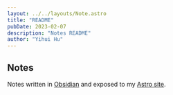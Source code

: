 ```yaml
---
layout: ../../layouts/Note.astro
title: "README"
pubDate: 2023-02-07
description: "Notes README"
author: "Yihui Hu"
---
```


## Notes

Notes written in [Obsidian](https://obsidian.md) and exposed to my [Astro site](https://yihui.work).